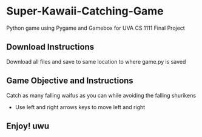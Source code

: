 # Super-Kawaii-Catching-Game
Python game using Pygame and Gamebox for UVA CS 1111 Final Project 
## Download Instructions
Download all files and save to same location to where game.py is saved
## Game Objective and Instructions
Catch as many falling waifus as you can while avoiding the falling shurikens <br />
- Use left and right arrows keys to move left and right

## Enjoy! uwu
